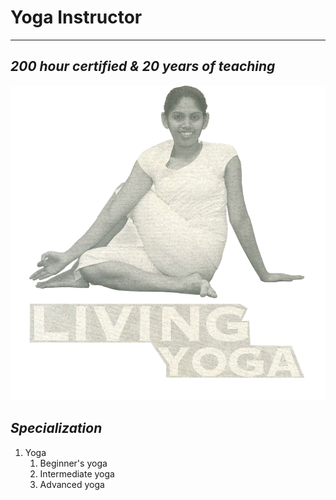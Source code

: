 # **Yoga Instructor**
----
## ***200 hour certified & 20 years of teaching***

![image 2](/assets/images/image2.png)

## ***Specialization***
1. Yoga
    1. Beginner's yoga
    2. Intermediate yoga
    3. Advanced yoga

